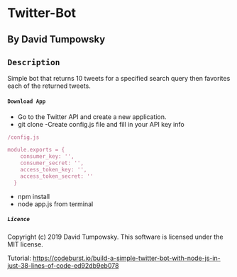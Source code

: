 # Twitter-Bot

## By David Tumpowsky

## `Description`

Simple bot that returns 10 tweets for a specified search query then favorites each of the returned tweets.

#### `Download App`

- Go to the Twitter API and create a new application.
- git clone
-Create config.js file and fill in your API key info

```js
/config.js

module.exports = {
    consumer_key: '',
    consumer_secret: '',
    access_token_key: '',
    access_token_secret: ''
  }
```
- npm install
- node app.js from terminal


##### `Licence`

Copyright (c) 2019 David Tumpowsky. This software is licensed under the MIT license.

Tutorial:
https://codeburst.io/build-a-simple-twitter-bot-with-node-js-in-just-38-lines-of-code-ed92db9eb078